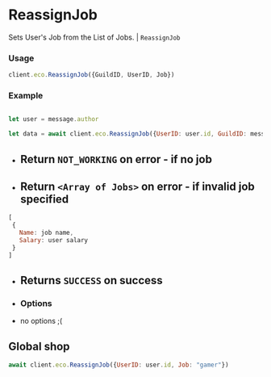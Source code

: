 # ReassignJob

Sets User's Job from the List of Jobs. | `ReassignJob`

### Usage

```js
client.eco.ReassignJob({GuildID, UserID, Job}) 
```

### Example

```js

let user = message.author

let data = await client.eco.ReassignJob({UserID: user.id, GuildID: message.guild.id, Job: "gamer"}) 
```

- ## Return `NOT_WORKING` on error - if no job

- ## Return `<Array of Jobs>` on error - if invalid job specified 

```js
[
 {
   Name: job name,
   Salary: user salary
 }
]
```

- ## Returns `SUCCESS` on success

 - ### Options

- no options ;(

## Global shop

```js
await client.eco.ReassignJob({UserID: user.id, Job: "gamer"}) 
```